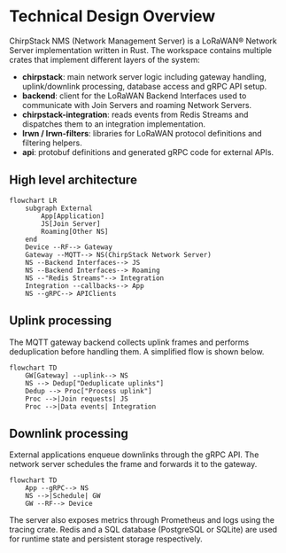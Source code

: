 # Technical Design Overview

ChirpStack NMS (Network Management Server) is a LoRaWAN® Network Server
implementation written in Rust. The workspace contains multiple crates that
implement different layers of the system:

- **chirpstack**: main network server logic including gateway handling,
  uplink/downlink processing, database access and gRPC API setup.
- **backend**: client for the LoRaWAN Backend Interfaces used to communicate
  with Join Servers and roaming Network Servers.
- **chirpstack-integration**: reads events from Redis Streams and dispatches
  them to an integration implementation.
- **lrwn / lrwn-filters**: libraries for LoRaWAN protocol definitions and
  filtering helpers.
- **api**: protobuf definitions and generated gRPC code for external APIs.

## High level architecture
```mermaid
flowchart LR
    subgraph External
        App[Application]
        JS[Join Server]
        Roaming[Other NS]
    end
    Device --RF--> Gateway
    Gateway --MQTT--> NS(ChirpStack Network Server)
    NS --Backend Interfaces--> JS
    NS --Backend Interfaces--> Roaming
    NS --"Redis Streams"--> Integration
    Integration --callbacks--> App
    NS --gRPC--> APIClients
```

## Uplink processing
The MQTT gateway backend collects uplink frames and performs deduplication before
handling them. A simplified flow is shown below.

```mermaid
flowchart TD
    GW[Gateway] --uplink--> NS
    NS --> Dedup["Deduplicate uplinks"]
    Dedup --> Proc["Process uplink"]
    Proc -->|Join requests| JS
    Proc -->|Data events| Integration
```

## Downlink processing
External applications enqueue downlinks through the gRPC API. The network server
schedules the frame and forwards it to the gateway.

```mermaid
flowchart TD
    App --gRPC--> NS
    NS -->|Schedule| GW
    GW --RF--> Device
```

The server also exposes metrics through Prometheus and logs using the tracing
crate. Redis and a SQL database (PostgreSQL or SQLite) are used for runtime
state and persistent storage respectively.
